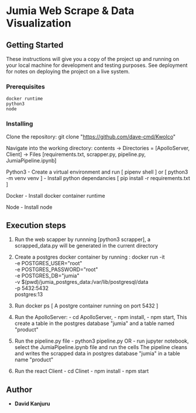 # Jumia Web Scrape & Data Visualization

## Getting Started

These instructions will give you a copy of the project up and running on
your local machine for development and testing purposes. See deployment
for notes on deploying the project on a live system.

### Prerequisites

    docker runtime
    python3
    node

### Installing

Clone the repository:
git clone "https://github.com/dave-cmd/Kwolco"

Navigate into the working directory:
contents -> Directories = [ApolloServer, Client]
-> Files [requirements.txt, scrapper.py, pipeline.py, JumiaPipeline.ipynb]

Python3 - Create a virtual environment and run [ pipenv shell ] or [ python3 -m venv venv ] - Install python dependancies [ pip install -r requirements.txt ]

Docker - Install docker container runtime

Node - Install node

## Execution steps

1. Run the web scapper by runnning [python3 scrapper], a scrapped_data.py will be generated in the current directory

2. Create a postgres docker container by running :
   docker run -it \
    -e POSTGRES_USER="root" \
    -e POSTGRES_PASSWORD="root" \
    -e POSTGRES_DB="jumia" \
    -v $(pwd)/jumia_postgres_data:/var/lib/postgresql/data \
    -p 5432:5432 \
    postgres:13

3. Run docker ps [ A postgre container running on port 5432 ]

4. Run the ApolloServer: - cd ApolloServer, - npm install, - npm start,
   This create a table in the postgres database "jumia" and a table named "product"

5. Run the pipeline.py file - python3 pipeline.py
   OR - run jupyter notebook, select the JumiaPipeline.ipynb file and run the cells
   The pipeline cleans and writes the scrapped data in postgres database "jumia" in a table name "product"

6. Run the react Client - cd Clinet - npm install - npm start

## Author

- **David Kanjuru**

